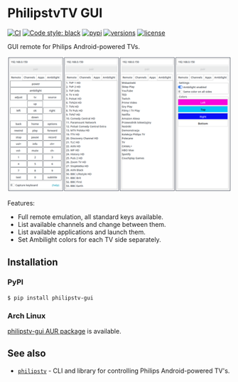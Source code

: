# PhilipstvTV GUI

[![CI](https://github.com/bcyran/philipstv-gui/workflows/CI/badge.svg?event=push)](https://github.com/bcyran/philipstv/actions?query=event%3Apush+branch%3Amaster+workflow%3ACI)
[![Code style: black](https://img.shields.io/badge/code%20style-black-000000.svg)](https://github.com/psf/black)
[![pypi](https://img.shields.io/pypi/v/philipstv-gui)](https://pypi.org/project/philipstv-gui/)
[![versions](https://img.shields.io/pypi/pyversions/philipstv-gui)](https://pypi.org/project/philipstv-gui/)
[![license](https://img.shields.io/github/license/bcyran/philipstv-gui)](https://github.com/bcyran/philipstv-gui/blob/master/LICENSE)

GUI remote for Philips Android-powered TVs.

![PhilipstvTV GUI screenshots](https://github.com/bcyran/philipstv-gui/raw/master/philipstv-gui.png)

Features:
- Full remote emulation, all standard keys available.
- List available channels and change between them.
- List available applications and launch them.
- Set Ambilight colors for each TV side separately.

## Installation

### PyPI
```shell
$ pip install philipstv-gui
```

### Arch Linux
[philipstv-gui AUR package](https://aur.archlinux.org/packages/philipstv-gui) is available.

## See also
- [`philipstv`](https://github.com/bcyran/philipstv) - CLI and library for controlling Philips Android-powered TV's.
